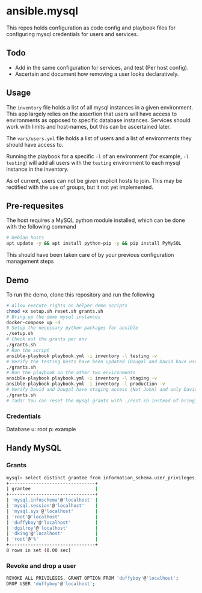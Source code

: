 # ansible.mysql

This repos holds configuration as code config and playbook files for configuring mysql
credentials for users and services.

## Todo

- Add in the same configuration for services, and test (Per host config).
- Ascertain and document how removing a user looks declaratively.

## Usage

The `inventory` file holds a list of all mysql instances in a given environment.
This app largely relies on the assertion that users will have access to environments as opposed
to specific database instances.
Services should work with limits and host-names, but this can be ascertained later.

The `vars/users.yml` file holds a list of users and a list of environments they should have access to.

Running the playbook for a specific `-l` of an environment (for example, `-l testing`) will add all users with the 
`testing` environment to each mysql instance in the inventory.

As of current, users can not be given explicit hosts to join. This may be rectified with the use of groups, but it not
yet implemented.

## Pre-requesites

The host requires a MySQL python module installed, which can be done with the following command

```bash
# Debian hosts
apt update -y && apt install python-pip -y && pip install PyMySQL
```

This should have been taken care of by your previous configuration management steps

## Demo

To run the demo, clone this repository and run the following

```bash
# Allow execute rights on helper demo scripts
chmod +x setup.sh reset.sh grants.sh
# Bring up the demo mysql instances
docker-compose up -d
# Setup the necessary python packages for ansible
./setup.sh
# Check out the grants per env
./grants.sh
# Run the script
ansible-playbook playbook.yml -i inventory -l testing -v
# Verify the testing hosts have been updated (Dougal and David have users, but John does not)
./grants.sh
# Run the playbook on the other two environments
ansible-playbook playbook.yml -i inventory -l staging -v
ansible-playbook playbook.yml -i inventory -l production -v
# Verify David and Dougal have staging access (Not John) and only David has a production account
./grants.sh
# Tada! You can reset the mysql grants with ./rest.sh instead of bringing up the docker environment again
```

### Credentials

Database
u: root
p: example

## Handy MySQL

### Grants

```bash
mysql> select distinct grantee from information_schema.user_privileges;
+--------------------------------+
| grantee                        |
+--------------------------------+
| 'mysql.infoschema'@'localhost' |
| 'mysql.session'@'localhost'    |
| 'mysql.sys'@'localhost'        |
| 'root'@'localhost'             |
| 'duffyboy'@'localhost'         |
| 'dgilroy'@'localhost'          |
| 'dking'@'localhost'            |
| 'root'@'%'                     |
+--------------------------------+
8 rows in set (0.00 sec)
```

### Revoke and drop a user
```bash
REVOKE ALL PRIVILEGES, GRANT OPTION FROM 'duffyboy'@'localhost';
DROP USER 'duffyboy'@'localhost';
```